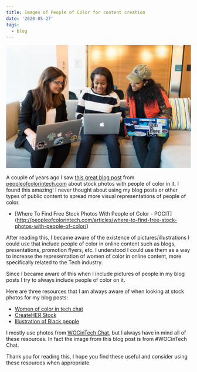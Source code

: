 ```yaml
---
title: Images of People of Color for content creation
date: '2020-05-27'
tags:
  - blog
---
```


![#WOCinTech Chat](/images/woc-in-tech-chat-1.jpeg)

A couple of years ago I saw [this great blog post](https://peopleofcolorintech.com/articles/where-to-find-free-stock-photos-with-people-of-color/) from [peopleofcolorintech.com](https://peopleofcolorintech.com/) about stock photos with people of color in it. I found this amazing! I never thought about using my blog posts or other types of public content to spread more visual representations of people of color.

- [Where To Find Free Stock Photos With People of Color - POCIT]  
(http://peopleofcolorintech.com/articles/where-to-find-free-stock-photos-with-people-of-color/)

After reading this, I became aware of the existence of pictures/illustrations I could use that include people of color in online content such as blogs, presentations, promotion flyers, etc. I understood I could use them as a way to increase the representation of women of color in online content, more specifically related to the Tech industry.

Since I became aware of this when I include pictures of people in my blog posts I try to always include people of color on it.

Here are three resources that I am always aware of when looking at stock photos for my blog posts:

-   [Women of color in tech chat](https://www.flickr.com/photos/wocintechchat)
-   [CreateHER Stock](https://createherstock.com/)
-   [Illustration of Black people](https://www.blackillustrations.com/)

I mostly use photos from [WOCinTech Chat](http://wocintechchat.com/), but I always have in mind all of these resources. In fact the image from this blog post is from #WOCinTech Chat.

Thank you for reading this, I hope you find these useful and consider using these resources when appropriate.
